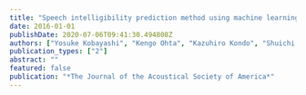 ```yaml
---
title: "Speech intelligibility prediction method using machine learning for outdoor public address systems"
date: 2016-01-01
publishDate: 2020-07-06T09:41:30.494808Z
authors: ["Yosuke Kobayashi", "Kengo Ohta", "Kazuhiro Kondo", "Shuichi Sakamoto"]
publication_types: ["2"]
abstract: ""
featured: false
publication: "*The Journal of the Acoustical Society of America*"
---
```


